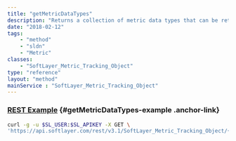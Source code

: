 ```yaml
---
title: "getMetricDataTypes"
description: "Returns a collection of metric data types that can be retrieved for a metric tracking object. "
date: "2018-02-12"
tags:
    - "method"
    - "sldn"
    - "Metric"
classes:
    - "SoftLayer_Metric_Tracking_Object"
type: "reference"
layout: "method"
mainService : "SoftLayer_Metric_Tracking_Object"
---
```


### [REST Example](#getMetricDataTypes-example) <a href="/article/rest/"><i class="fas fa-question"></i></a> {#getMetricDataTypes-example .anchor-link} 
```bash
curl -g -u $SL_USER:$SL_APIKEY -X GET \
'https://api.softlayer.com/rest/v3.1/SoftLayer_Metric_Tracking_Object/{SoftLayer_Metric_Tracking_ObjectID}/getMetricDataTypes'
```
